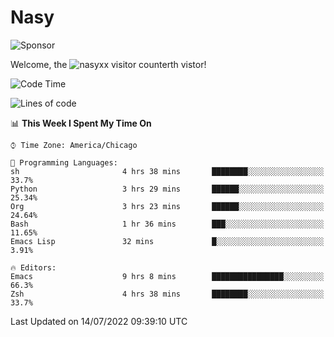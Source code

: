 # Nasy

<!--
<p align="center">
<img height="200" src="https://github-readme-stats.vercel.app/api?username=nasyxx&count_private=true&show_icons=true&theme=dracula&include_all_commits=true"/>
<img height="200" src="https://github-readme-stats.vercel.app/api/top-langs/?username=nasyxx&theme=dracula&hide=html,jupyter+notebook&count_private=true&show_icons=true"/>
</p>

  
----------------
-->

![Sponsor](https://img.shields.io/static/v1.svg?label=Sponsor&message=%E2%9D%A4&logo=GitHub&style=flat&color=pink)
 
Welcome, the ![nasyxx visitor counter](https://count.getloli.com/get/@nasyxx?theme=rule34)th vistor!
 
<!--START_SECTION:waka-->
![Code Time](http://img.shields.io/badge/Code%20Time-2%2C514%20hrs%2023%20mins-blue)

![Lines of code](https://img.shields.io/badge/From%20Hello%20World%20I%27ve%20Written-5%20Million%20lines%20of%20code-blue)

📊 **This Week I Spent My Time On** 

```text
⌚︎ Time Zone: America/Chicago

💬 Programming Languages: 
sh                       4 hrs 38 mins       ████████░░░░░░░░░░░░░░░░░   33.7% 
Python                   3 hrs 29 mins       ██████░░░░░░░░░░░░░░░░░░░   25.34% 
Org                      3 hrs 23 mins       ██████░░░░░░░░░░░░░░░░░░░   24.64% 
Bash                     1 hr 36 mins        ███░░░░░░░░░░░░░░░░░░░░░░   11.65% 
Emacs Lisp               32 mins             █░░░░░░░░░░░░░░░░░░░░░░░░   3.91%

🔥 Editors: 
Emacs                    9 hrs 8 mins        ████████████████░░░░░░░░░   66.3% 
Zsh                      4 hrs 38 mins       ████████░░░░░░░░░░░░░░░░░   33.7%

```


 Last Updated on 14/07/2022 09:39:10 UTC
<!--END_SECTION:waka-->

<!-- ![visitors](https://visitor-badge.laobi.icu/badge?page_id=nasyxx.nasyxx) -->
